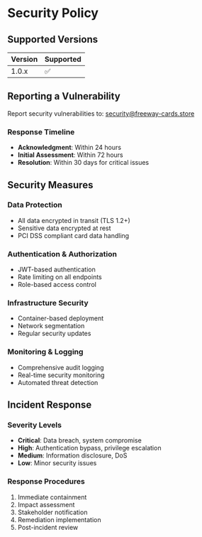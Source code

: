# Security Policy

## Supported Versions
| Version | Supported |
|---------|-----------|
| 1.0.x   | ✅        |

## Reporting a Vulnerability

Report security vulnerabilities to: security@freeway-cards.store

### Response Timeline
- **Acknowledgment**: Within 24 hours
- **Initial Assessment**: Within 72 hours
- **Resolution**: Within 30 days for critical issues

## Security Measures

### Data Protection
- All data encrypted in transit (TLS 1.2+)
- Sensitive data encrypted at rest
- PCI DSS compliant card data handling

### Authentication & Authorization
- JWT-based authentication
- Rate limiting on all endpoints
- Role-based access control

### Infrastructure Security
- Container-based deployment
- Network segmentation
- Regular security updates

### Monitoring & Logging
- Comprehensive audit logging
- Real-time security monitoring
- Automated threat detection

## Incident Response

### Severity Levels
- **Critical**: Data breach, system compromise
- **High**: Authentication bypass, privilege escalation
- **Medium**: Information disclosure, DoS
- **Low**: Minor security issues

### Response Procedures
1. Immediate containment
2. Impact assessment
3. Stakeholder notification
4. Remediation implementation
5. Post-incident review